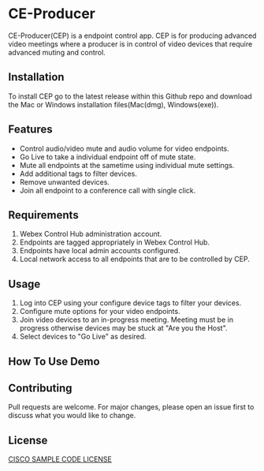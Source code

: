 # CE-Producer

CE-Producer(CEP) is a endpoint control app. CEP is for producing advanced video meetings
where a producer is in control of video devices that require advanced muting and control.

## Installation

To install CEP go to the latest release within this Github repo and download the Mac or Windows 
installation files(Mac(dmg), Windows(exe)).

## Features

* Control audio/video mute and audio volume for video endpoints.
* Go Live to take a individual endpoint off of mute state.
* Mute all endpoints at the sametime using individual mute settings.
* Add additional tags to filter devices.
* Remove unwanted devices.
* Join all endpoint to a conference call with single click.

## Requirements

1. Webex Control Hub administration account.
2. Endpoints are tagged appropriately in Webex Control Hub.
3. Endpoints have local admin accounts configured.
4. Local network access to all endpoints that are to be controlled by CEP.

## Usage

1. Log into CEP using your configure device tags to filter your devices.
2. Configure mute options for your video endpoints.
3. Join video devices to an in-progress meeting. 
Meeting must be in progress otherwise devices may be stuck at "Are you the Host".
4. Select devices to "Go Live" as desired.

## How To Use Demo

## Contributing
Pull requests are welcome. For major changes, please open an issue first to discuss what you would like to change.

## License
[CISCO SAMPLE CODE LICENSE](https://github.com/voipnorm/CE-Producer/blob/master/LICENSE)